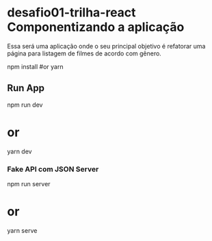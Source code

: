 # desafio01-trilha-react Componentizando a aplicação

Essa será uma aplicação onde o seu principal objetivo é refatorar uma página para listagem de filmes de acordo com gênero.


npm install
#or
yarn 



## Run App
npm run dev
# or
yarn dev

### Fake API com JSON Server
npm run server
# or
yarn serve


